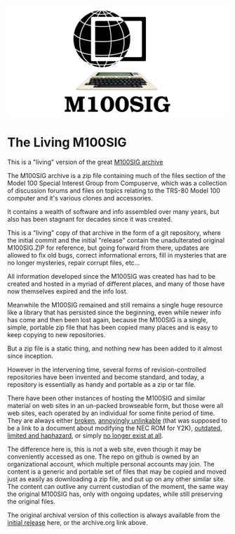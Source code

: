 ![](living_m100sig.png)
# The Living M100SIG
This is a "living" version of the great [M100SIG archive](https://archive.org/details/M100SIG)  

The M100SIG archive is a zip file containing much of the files section of the Model 100 Special Interest Group from Compuserve, which was a collection of discussion forums and files on topics relating to the TRS-80 Model 100 computer and it's various clones and accessories.

It contains a wealth of software and info assembled over many years, but also has been stagnant for decades since it was created.

This is a "living" copy of that archive in the form of a git repository, where the initial commit and the initial "release" contain the unadulterated original M100SIG.ZIP for reference, but going forward from there, updates are allowed to fix old bugs, correct informational errors, fill in mysteries that are no longer mysteries, repair corrupt files, etc...

All information developed since the M100SIG was created has had to be created and hosted in a myriad of different places, and many of those have now themselves expired and the info lost.

Meanwhile the M100SIG remained and still remains a single huge resource like a library that has persisted since the beginning, even while newer info has come and then been lost again, because the M100SIG is a single, simple, portable zip file that has been copied many places and is easy to keep copying to new repositories.

But a zip file is a static thing, and nothing new has been added to it almost since inception.

However in the intervening time, several forms of revision-controlled repositories have been invented and become standard, and today, a repository is essentially as handy and portable as a zip or tar file.

There have been other instances of hosting the M100SIG and similar material on web sites in an un-packed browseable form, but those were all web sites, each operated by an individual for some finite period of time. They are always either [broken](https://www.web8201.net/files/LIBRARY_web8201/M100SIG/Lib-08-Tech-Programming/100ROM.ARC), [annoyingly unlinkable](https://www.web8201.net/default.asp?content=tech.asp) (that was supposed to be a link to a document about modifying the NEC ROM for Y2K), [outdated](http://club100.org), [limited and haphazard](http://tandy.wiki), or simply [no longer exist at all](https://www.mail-archive.com/m100@lists.bitchin100.com/msg15407.html).

The difference here is, this is not a web site, even though it may be conveniently accessed as one. The repo on github is owned by an organizational account, which multiple personal accounts may join. The content is a generic and portable set of files that may be copied and moved just as easily as downloading a zip file, and put up on any other similar site. The content can outlive any current custodian of the moment, the same way the original M100SIG has, only with ongoing updates, while still preserving the original files.

The original archival version of this collection is always available from the [initial release](../../releases/tag/v0) here, or the archive.org link above.
